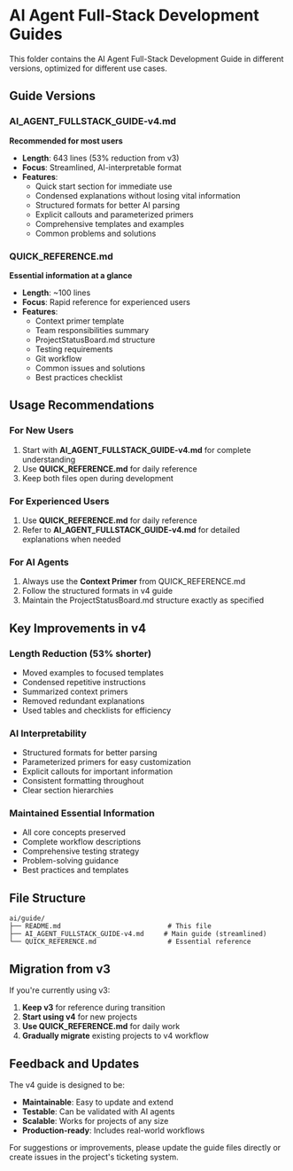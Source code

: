 # AI Agent Full-Stack Development Guides

This folder contains the AI Agent Full-Stack Development Guide in different versions, optimized for different use cases.

## Guide Versions

### AI_AGENT_FULLSTACK_GUIDE-v4.md
**Recommended for most users**
- **Length**: 643 lines (53% reduction from v3)
- **Focus**: Streamlined, AI-interpretable format
- **Features**:
  - Quick start section for immediate use
  - Condensed explanations without losing vital information
  - Structured formats for better AI parsing
  - Explicit callouts and parameterized primers
  - Comprehensive templates and examples
  - Common problems and solutions

### QUICK_REFERENCE.md
**Essential information at a glance**
- **Length**: ~100 lines
- **Focus**: Rapid reference for experienced users
- **Features**:
  - Context primer template
  - Team responsibilities summary
  - ProjectStatusBoard.md structure
  - Testing requirements
  - Git workflow
  - Common issues and solutions
  - Best practices checklist

## Usage Recommendations

### For New Users
1. Start with **AI_AGENT_FULLSTACK_GUIDE-v4.md** for complete understanding
2. Use **QUICK_REFERENCE.md** for daily reference
3. Keep both files open during development

### For Experienced Users
1. Use **QUICK_REFERENCE.md** for daily reference
2. Refer to **AI_AGENT_FULLSTACK_GUIDE-v4.md** for detailed explanations when needed

### For AI Agents
1. Always use the **Context Primer** from QUICK_REFERENCE.md
2. Follow the structured formats in v4 guide
3. Maintain the ProjectStatusBoard.md structure exactly as specified

## Key Improvements in v4

### Length Reduction (53% shorter)
- Moved examples to focused templates
- Condensed repetitive instructions
- Summarized context primers
- Removed redundant explanations
- Used tables and checklists for efficiency

### AI Interpretability
- Structured formats for better parsing
- Parameterized primers for easy customization
- Explicit callouts for important information
- Consistent formatting throughout
- Clear section hierarchies

### Maintained Essential Information
- All core concepts preserved
- Complete workflow descriptions
- Comprehensive testing strategy
- Problem-solving guidance
- Best practices and templates

## File Structure
```
ai/guide/
├── README.md                           # This file
├── AI_AGENT_FULLSTACK_GUIDE-v4.md     # Main guide (streamlined)
└── QUICK_REFERENCE.md                  # Essential reference
```

## Migration from v3

If you're currently using v3:
1. **Keep v3** for reference during transition
2. **Start using v4** for new projects
3. **Use QUICK_REFERENCE.md** for daily work
4. **Gradually migrate** existing projects to v4 workflow

## Feedback and Updates

The v4 guide is designed to be:
- **Maintainable**: Easy to update and extend
- **Testable**: Can be validated with AI agents
- **Scalable**: Works for projects of any size
- **Production-ready**: Includes real-world workflows

For suggestions or improvements, please update the guide files directly or create issues in the project's ticketing system. 